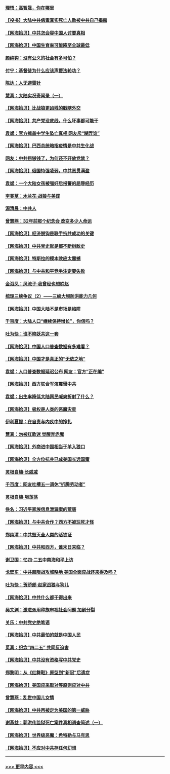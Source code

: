 #### [理悟：高智晟，你在哪里](../pages/nsc993/n12953115.md?t=05170702) 
#### [【投书】大陆中共病毒真实死亡人数被中共自己揭露](../pages/nsc993/n12953050.md?t=05170702) 
#### [【网海拾贝】中共怎会容中国人讨要真相](../pages/nsc993/n12952161.md?t=05170702) 
#### [【网海拾贝】中国生育率可能降至全球最低](../pages/nsc993/n12948793.md?t=05170702) 
#### [颜纯钩：没有公义的社会有多可怕？](../pages/nsc993/n12947626.md?t=05170702) 
#### [付宁：基督徒为什么应该声援法轮功？](../pages/nsc993/n12947233.md?t=05170702) 
#### [陈达：人无避雷针](../pages/nsc993/n12947098.md?t=05170702) 
#### [慧真：大陆实况奇闻录（一）](../pages/nsc993/n12945811.md?t=05170702) 
#### [【网海拾贝】比战狼更凶残的戳瞎外交](../pages/nsc993/n12945717.md?t=05170702) 
#### [【网海拾贝】共产党没底线，什么坏事都可能干](../pages/nsc993/n12942090.md?t=05170702) 
#### [袁斌：官方掩盖中学生坠亡真相 网友斥“糊弄谁”](../pages/nsc993/n12942029.md?t=05170702) 
#### [【网海拾贝】巴西总统暗指疫情是中共生化战](../pages/nsc993/n12938999.md?t=05170702) 
#### [网友：中共捞够钱了，为何还不开放党禁？](../pages/nsc993/n12938952.md?t=05170702) 
#### [【网海拾贝】俄国恃强凌弱，中共恶贯满盈](../pages/nsc993/n12936626.md?t=05170702) 
#### [袁斌：一个大陆女孩被强奸后报警的屈辱经历](../pages/nsc993/n12936547.md?t=05170702) 
#### [李春草：木兰花·战狼与美谍](../pages/nsc993/n12935995.md?t=05170702) 
#### [源清晨：中共人](../pages/nsc993/n12935589.md?t=05170702) 
#### [曾慧燕：32年前那个纪念会 改变多少人命运](../pages/nsc993/n12934233.md?t=05170702) 
#### [【网海拾贝】经济脱钩是联手抗共成功的关键](../pages/nsc993/n12934176.md?t=05170702) 
#### [【网海拾贝】中共党史就是部不断树敌史](../pages/nsc993/n12932844.md?t=05170702) 
#### [【网海拾贝】特斯拉的模本效应太震撼](../pages/nsc993/n12925626.md?t=05170702) 
#### [【网海拾贝】与中共和平竞争注定要失败](../pages/nsc993/n12923326.md?t=05170702) 
#### [金浴凤：风流子‧我曾经也想姓赵](../pages/nsc993/n12920911.md?t=05170702) 
#### [梳理三峡争议（2）——三峡大坝防洪能力几何](../pages/nsc993/n12920173.md?t=05170702) 
#### [【网海拾贝】中国大陆不是市场是陷阱](../pages/nsc993/n12920143.md?t=05170702) 
#### [千百度：大陆人口“继续保持增长”，你信吗？](../pages/nsc993/n12918946.md?t=05170702) 
#### [吐为快：谁不晓妖共这一套](../pages/nsc993/n12918941.md?t=05170702) 
#### [【网海拾贝】中国人口普查数据有多难看？](../pages/nsc993/n12917822.md?t=05170702) 
#### [【网海拾贝】中国才是真正的“无依之地”](../pages/nsc993/n12915845.md?t=05170702) 
#### [袁斌：人口普查数据延迟公布 网友：官方“正在编”](../pages/nsc993/n12915748.md?t=05170702) 
#### [【网海拾贝】西方联合军演震慑中共](../pages/nsc993/n12913466.md?t=05170702) 
#### [袁斌：出生率降低大陆网民喊爽折射了什么？](../pages/nsc993/n12913365.md?t=05170702) 
#### [【网海拾贝】极权是人类的恶魔灾星](../pages/nsc993/n12910697.md?t=05170702) 
#### [伊利夏提：在自责与内疚中的挣扎](../pages/nsc993/n12910493.md?t=05170702) 
#### [慧真：勿被红歌迷 觉醒弃赤魔](../pages/nsc993/n12910485.md?t=05170702) 
#### [【网海拾贝】外商进中国相当于羊入狼口](../pages/nsc993/n12908274.md?t=05170702) 
#### [【网海拾贝】全方位抗共已成美国长远国策](../pages/nsc993/n12906878.md?t=05170702) 
#### [灵根自植‧长戚戚](../pages/nsc993/n12905585.md?t=05170702) 
#### [千百度：网友吐槽五一调休“折腾劳动者”](../pages/nsc993/n12905934.md?t=05170702) 
#### [灵根自植‧坦荡荡](../pages/nsc993/n12905562.md?t=05170702) 
#### [佚名：习近平家族信息泄漏案的荒唐](../pages/nsc993/n12904705.md?t=05170702) 
#### [【网海拾贝】与中共合作？西方不被玩死才怪](../pages/nsc993/n12903873.md?t=05170702) 
#### [郑纯清：中共毁灭全人类的活铁证](../pages/nsc993/n12903785.md?t=05170702) 
#### [【网海拾贝】中共和西方，谁末日来临？](../pages/nsc993/n12903482.md?t=05170702) 
#### [谢卫国：忆四‧二五中南海和平上访](../pages/nsc993/n12902192.md?t=05170702) 
#### [戈壁东：中共超限战攻城略地 美国全面应战还来得及吗？](../pages/nsc993/n12902297.md?t=05170702) 
#### [吐为快：贺骄郎‧赵家战狼与狗儿](../pages/nsc993/n12902280.md?t=05170702) 
#### [【网海拾贝】中共什么都干得出来](../pages/nsc993/n12897500.md?t=05170702) 
#### [吴文渊：激进派用种族审视社会问题 加剧分裂](../pages/nsc993/n12893881.md?t=05170702) 
#### [关乐：中共党史绝笔谣](../pages/nsc993/n12897270.md?t=05170702) 
#### [【网海拾贝】中共最怕的就是中国人民](../pages/nsc993/n12894705.md?t=05170702) 
#### [觅真：纪念“四二五” 共同反迫害](../pages/nsc993/n12894553.md?t=05170702) 
#### [【网海拾贝】中共没有资格写中共党史](../pages/nsc993/n12892231.md?t=05170702) 
#### [郑黎明：从《红舞鞋》原型到“新冠”后遗症](../pages/nsc993/n12890469.md?t=05170702) 
#### [【网海拾贝】美国应采取对等原则应对中共](../pages/nsc993/n12889176.md?t=05170702) 
#### [曾慧燕：乱世中国儿女情](../pages/nsc993/n12887931.md?t=05170702) 
#### [【网海拾贝】中共再被定为美国的第一威胁](../pages/nsc993/n12887580.md?t=05170702) 
#### [谢燕益：郭洪伟监狱死亡案件真相调查简述（一）](../pages/nsc993/n12885648.md?t=05170702) 
#### [【网海拾贝】世界级恶魔：希特勒与马克思](../pages/nsc993/n12884062.md?t=05170702) 
#### [【网海拾贝】不应对中共存任何幻想](../pages/nsc993/n12881460.md?t=05170702) 

----
#### [ >>> 更早内容 <<< ](../indexes/nsc993-earlier.md)
